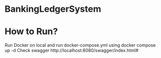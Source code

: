 # BankingLedgerSystem

# How to Run?
Run Docker on local and run docker-compose.yml using docker compose up -d
Check swagger http://localhost:8080/swagger/index.html#

